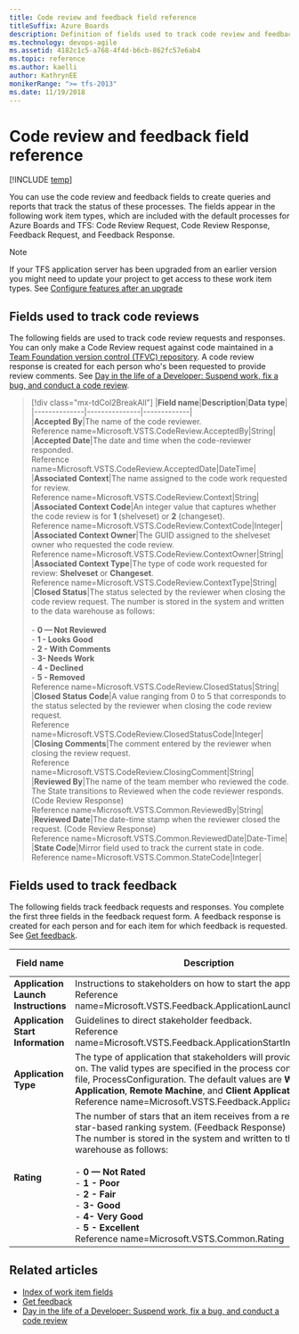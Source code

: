 ```yaml
---
title: Code review and feedback field reference
titleSuffix: Azure Boards
description: Definition of fields used to track code review and feedback requests and responses for Azure Boards, Azure DevOps, & Team Foundation Server
ms.technology: devops-agile
ms.assetid: 4182c1c5-a768-4f4d-b6cb-862fc57e6ab4
ms.topic: reference
ms.author: kaelli
author: KathrynEE
monikerRange: ">= tfs-2013"
ms.date: 11/19/2018
---
```


# Code review and feedback field reference

[!INCLUDE [temp](../../includes/version-vsts-tfs-all-versions.md)]

You can use the code review and feedback fields to create queries and reports that track the status of these processes. The fields appear in the following work item types, which are included with the default processes for Azure Boards and TFS: Code Review Request, Code Review Response, Feedback Request, and Feedback Response.

> [!NOTE]  
>  If your TFS application server has been upgraded from an earlier version you might need to update your project to get access to these work item types. See [Configure features after an upgrade](../../../reference/configure-features-after-upgrade.md)

## <a name="codereviews"></a> Fields used to track code reviews

The following fields are used to track code review requests and responses. You can only make a Code Review request against code maintained in a [Team Foundation version control (TFVC) repository](../../../repos/tfvc/overview.md). A code review response is created for each person who's been requested to provide review comments. See [Day in the life of a Developer: Suspend work, fix a bug, and conduct a code review](../../../repos/tfvc/day-life-alm-developer-suspend-work-fix-bug-conduct-code-review.md).

> [!div class="mx-tdCol2BreakAll"]
> |**Field name**|**Description**|**Data type**|  
> |--------------|---------------|-------------|  
> |**Accepted By**|The name of the code reviewer.<br/>Reference name=Microsoft.VSTS.CodeReview.AcceptedBy|String|  
> |**Accepted Date**|The date and time when the code-reviewer responded.<br/>Reference name=Microsoft.VSTS.CodeReview.AcceptedDate|DateTime|  
> |**Associated Context**|The name assigned to the code work requested for review.<br/>Reference name=Microsoft.VSTS.CodeReview.Context|String|  
> |**Associated Context Code**|An integer value that captures whether the code review is for **1** (shelveset) or **2** (changeset).<br/>Reference name=Microsoft.VSTS.CodeReview.ContextCode|Integer|  
> |**Associated Context Owner**|The GUID assigned to the shelveset owner who requested the code review.<br/>Reference name=Microsoft.VSTS.CodeReview.ContextOwner|String|  
> |**Associated Context Type**|The type of code work requested for review: **Shelveset** or **Changeset**.<br/>Reference name=Microsoft.VSTS.CodeReview.ContextType|String|  
> |**Closed Status**|The status selected by the reviewer when closing the code review request. The number is stored in the system and written to the data warehouse as follows:<br/><br/>- **0 &mdash; Not Reviewed**<br />- **1 - Looks Good**<br />- **2 - With Comments**<br/>- **3- Needs Work**<br />- **4 - Declined**<br/>- **5 - Removed**<br/>Reference name=Microsoft.VSTS.CodeReview.ClosedStatus|String|  
> |**Closed Status Code**|A value ranging from 0 to 5 that corresponds to the status selected by the reviewer when closing the code review request.<br/>Reference name=Microsoft.VSTS.CodeReview.ClosedStatusCode|Integer|  
> |**Closing Comments**|The comment entered by the reviewer when closing the review request.<br/>Reference name=Microsoft.VSTS.CodeReview.ClosingComment|String|  
> |**Reviewed By**|The name of the team member who reviewed the code. The State transitions to Reviewed when the code reviewer responds. (Code Review Response)<br/>Reference name=Microsoft.VSTS.Common.ReviewedBy|String|  
> |**Reviewed Date**|The date-time stamp when the reviewer closed the request. (Code Review Response)<br/>Reference name=Microsoft.VSTS.Common.ReviewedDate|Date-Time|  
> |**State Code**|Mirror field used to track the current state in code.<br/>Reference name=Microsoft.VSTS.Common.StateCode|Integer|

## <a name="feedback"></a> Fields used to track feedback

The following fields track feedback requests and responses. You complete the first three fields in the feedback request form. A feedback response is created for each person and for each item for which feedback is requested. See [Get feedback](../../../project/feedback/get-feedback.md).

| **Field name**                      | **Description**                                                                                                                                                                                                                                                                                                                                                                                        | **Data type** |
| ----------------------------------- | ------------------------------------------------------------------------------------------------------------------------------------------------------------------------------------------------------------------------------------------------------------------------------------------------------------------------------------------------------------------------------------------------------ | ------------- |
| **Application Launch Instructions** | Instructions to stakeholders on how to start the application.<br/>Reference name=Microsoft.VSTS.Feedback.ApplicationLaunchInstructions                                                                                                                                                                                                                                                                 | HTML          |
| **Application Start Information**   | Guidelines to direct stakeholder feedback.<br/>Reference name=Microsoft.VSTS.Feedback.ApplicationStartInformation                                                                                                                                                                                                                                                                                      | PlainText     |
| **Application Type**                | The type of application that stakeholders will provide feedback on. The valid types are specified in the process configuration file, ProcessConfiguration. The default values are **Web Application**, **Remote Machine**, and **Client Application**.<br/>Reference name=Microsoft.VSTS.Feedback.ApplicationType                                                                                      | String        |
| **Rating**                          | The number of stars that an item receives from a reviewer in a star-based ranking system. (Feedback Response)<br /> The number is stored in the system and written to the data warehouse as follows:<br /><br /> - **0 &mdash; Not Rated**<br />- **1 - Poor**<br />- **2 - Fair**<br />- **3- Good**<br />- **4- Very Good**<br />- **5 - Excellent**<br/>Reference name=Microsoft.VSTS.Common.Rating | String        |

## Related articles

- [Index of work item fields](work-item-field.md)
- [Get feedback](../../../project/feedback/get-feedback.md)
- [Day in the life of a Developer: Suspend work, fix a bug, and conduct a code review](../../../repos/tfvc/day-life-alm-developer-suspend-work-fix-bug-conduct-code-review.md)

